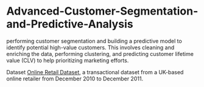 # Advanced-Customer-Segmentation-and-Predictive-Analysis
performing customer segmentation and building a predictive model to identify potential high-value customers. This involves cleaning and enriching the data, performing clustering, and predicting customer lifetime value (CLV) to help prioritizing marketing efforts.


Dataset
[Online Retail Dataset](https://archive.ics.uci.edu/ml/datasets/online+retail), a transactional dataset from a UK-based online retailer from December 2010 to December 2011.
